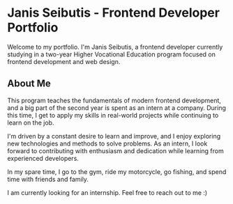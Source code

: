 # Janis Seibutis - Frontend Developer Portfolio

Welcome to my portfolio. I'm Janis Seibutis, a frontend developer currently studying in a two-year Higher Vocational Education program focused on frontend development and web design.

## About Me

This program teaches the fundamentals of modern frontend development, and a big part of the second year is spent as an intern at a company. During this time, I get to apply my skills in real-world projects while continuing to learn on the job.

I'm driven by a constant desire to learn and improve, and I enjoy exploring new technologies and methods to solve problems. As an intern, I look forward to contributing with enthusiasm and dedication while learning from experienced developers.

In my spare time, I go to the gym, ride my motorcycle, go fishing, and spend time with friends and family.

I am currently looking for an internship. Feel free to reach out to me :)
